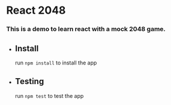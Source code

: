 # React 2048

### This is a demo to learn react with a mock 2048 game.

* ## Install
	run `npm install` to install the app
* ## Testing
	run `npm test` to test the app

